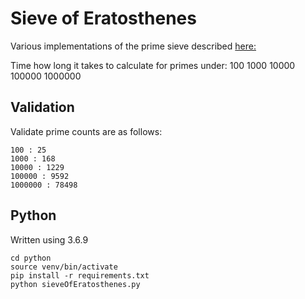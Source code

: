 # Sieve of Eratosthenes

Various implementations of the prime sieve described [here:](https://en.wikipedia.org/wiki/Sieve_of_Eratosthenes)

Time how long it takes to calculate for primes under:
100
1000
10000
100000
1000000

## Validation
Validate prime counts are as follows:
```
100 : 25
1000 : 168
10000 : 1229
100000 : 9592
1000000 : 78498
```

## Python
Written using 3.6.9
```
cd python
source venv/bin/activate
pip install -r requirements.txt
python sieveOfEratosthenes.py
```
